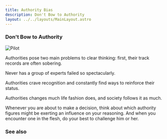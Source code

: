 ```yaml
---
title: Authority Bias
description: Don't Bow to Authority
layout: ../../layouts/MainLayout.astro
---
```


### Don't Bow to Authority

![Pilot](/images/pilot.jpg)

Authorities pose two main problems to clear thinking: first, their track records
are often sobering.

Never has a group of experts failed so spectacularly.

Authorities crave recognition and constantly find ways to reinforce their status.

Authorities changes much life fashion does, and society follows it as much.

Whenever you are about to make a decision, think about which authority figures might 
be exerting an influence on your reasoning. And when you encounter one in the flesh,
do your best to challenge him or her.

### See also
